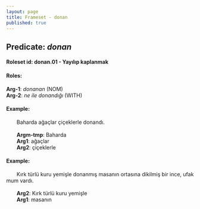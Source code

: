 ```yaml
---
layout: page
title: Frameset - donan
published: true
---
```

<h2>Predicate: <i>donan</i></h2>
<h4>Roleset id: donan.01 - Yayılıp kaplanmak<br>
<h4>Roles:</h4>
<b>Arg-1</b>: <i>donanan</i>  (NOM) <br>
<b>Arg-2</b>: <i>ne ile donandığı</i>  (WITH) <br>
<h4>Example:</h4>
&emsp;&emsp;Baharda ağaçlar çiçeklerle donandı.<br><br>
&emsp;&emsp;<b>Argm-tmp</b>:  Baharda<br>
&emsp;&emsp;<b>Arg1</b>:  ağaçlar<br>
&emsp;&emsp;<b>Arg2</b>:  çiçeklerle<br>

<h4>Example:</h4>
&emsp;&emsp;Kırk türlü kuru yemişle donanmış masanın ortasına dikilmiş bir ince, ufak mum vardı.<br><br>
&emsp;&emsp;<b>Arg2</b>:  Kırk türlü kuru yemişle<br>
&emsp;&emsp;<b>Arg1</b>:  masanın<br>

